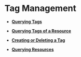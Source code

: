 # Tag Management<a name="EN-US_TOPIC_0066763616"></a>

-   **[Querying Tags](querying-tags.md)**  

-   **[Querying Tags of a Resource](querying-tags-of-a-resource.md)**  

-   **[Creating or Deleting a Tag](creating-or-deleting-a-tag.md)**  

-   **[Querying Resources](querying-resources.md)**  


